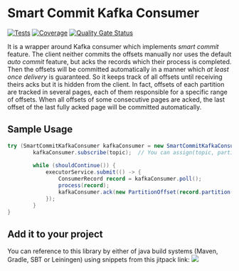 # Smart Commit Kafka Consumer
[![Tests](https://github.com/sahabpardaz/smart-commit-kafka-consumer/actions/workflows/maven.yml/badge.svg?branch=master)](https://github.com/sahabpardaz/smart-commit-kafka-consumer/actions/workflows/maven.yml)
[![Coverage](https://sonarcloud.io/api/project_badges/measure?project=sahabpardaz_smart-commit-kafka-consumer&metric=coverage)](https://sonarcloud.io/dashboard?id=sahabpardaz_smart-commit-kafka-consumer)
[![Quality Gate Status](https://sonarcloud.io/api/project_badges/measure?project=sahabpardaz_smart-commit-kafka-consumer&metric=alert_status)](https://sonarcloud.io/dashboard?id=sahabpardaz_smart-commit-kafka-consumer)

It is a wrapper around Kafka consumer which implements *smart commit* feature.
The client neither commits the offsets manually nor uses the default *auto commit* feature,
but acks the records which their process is completed.
Then the offsets will be committed automatically in a manner which *at least once delivery*
is guaranteed. 
So it keeps track of all offsets until receiving theirs acks  but it is hidden
from the client. In fact, offsets of each partition are tracked in several
pages, each of them responsible for a specific range of offsets.
When all offsets of some consecutive pages are acked, the last offset of the last fully acked page will be committed automatically.

## Sample Usage
```java
try (SmartCommitKafkaConsumer kafkaConsumer = new SmartCommitKafkaConsumer(consumerProperties)) {
        kafkaConsumer.subscribe(topic);  // You can assign(topic, partitions) instead.
  
        while (shouldContinue()) {
            executorService.submit(() -> {
                ConsumerRecord record = kafkaConsumer.poll();
                process(record);
                kafkaConsumer.ack(new PartitionOffset(record.partition(), record.offset()));
            });
        }
}
```
## Add it to your project
You can reference to this library by either of java build systems (Maven, Gradle, SBT or Leiningen) using snippets from this jitpack link:
[![](https://jitpack.io/v/sahabpardaz/smart-commit-kafka-consumer.svg)](https://jitpack.io/#sahabpardaz/smart-commit-kafka-consumer)

